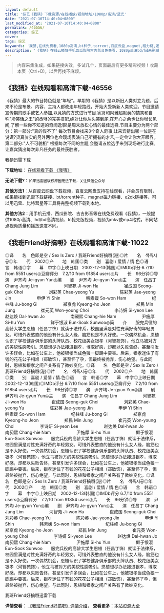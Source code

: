 ```yaml
---
layout: default
title: '综艺《我猜》下载资源/在线播放/视频地址/1080p/高清/蓝光'
date: "2021-07-10T14:40:04+0800"
last_modified_at: "2021-07-10T14:40:04+0800"
permalink: /46556/
categories: 综艺
cover:
tags: 综艺
keywords: '我猜,在线免费看,1080p高清,bt种子,torrent,百度云盘,magnet,磁力链,迅雷下载资源'
description: '《我猜》在线云播放手机西瓜影院吉吉影音免费看，1080p高清bd/hd未删减完整版和tc抢先枪版，mkv/mp4格式，附带bt/torrent种子、magnet/磁力链、百度云盘、网盘资源迅雷下载链接'
---
```


>内容采集生成，如果链接失效，多试几个，页面最后有更多精彩视频！收藏本页（Ctrl+D)，以后再找不麻烦。


## 《我猜》在线观看和高清下载-46556

《我猜》最大的节目特色就是“年轻”。早期的《我猜》是以新旧人类对立为题，后来不论是布景、内容、主持人都改走年轻路线，开始大受新新人类欢迎。节目邀请宣传期的歌手或艺人参加,以竞猜的方式进行节目.宪哥和阿雅超默契的搞笑和自称"冷笑话之王"的丞琳的完美搭配,绝对让你从头笑到尾,在开心之余也让你增长见闻,了解一些你不知道的奇闻逸事!是周末放松心情的最佳选择.节目主要分为两个部分：第一部分:"真的假不了" 每次节目会找来3个奇人奇事,让来宾猜出哪一位是在说谎?货真价实的另外两位也会现场表演自己所拥有的才艺,一定会让你大开眼界。第二部分:"人不可貌相" 根据每次不同的主题,会邀请五位选手来到现场进行比赛,让嘉宾猜出每次非凡任务的最终获胜者。


我猜迅雷下载

**下载地址**： [在线观看下载 《我猜》](https://www.993dy.com//vod-detail-id-3286.html) 


**无法下载?**：`如果迅雷因版权原因无法下载，关注微信公众号 `

**其他方法1**：从百度云网盘下载视频，百度云网盘支持在线观看，非会员有限制，如果能找到迅雷下载链接、bt/torrent种子、magnet磁力链接、e2dk链接等，可以用迅雷、比特彗星等工具将完整视频下载到本地。

**其他方法2**：用手机云播、西瓜影院、吉吉影音等在线免费观看《我猜》，一般提供1080p高清、hd/bd高清视频、tc抢先版视频，视频为mkv或mp4格式，不同站点视频质量和播放速度不同。


## 《我班Friend好搞嘢》在线观看和高清下载-11022

◎译　　名　色即是空 / Sex Is Zero / 我班Friend好搞嘢(港)◎片　　名　색즉시공◎年　　代　2002◎产　　地　韩国◎类　　别　喜剧 / 爱情 / 情.色◎语　　言　韩语◎字　　幕　中字◎上映日期　2002-12-13(韩国)◎IMDb评分 6.7/10 from 5551 users◎豆瓣评分　7.2/10 from 91854 users◎片　　长　96分钟◎导　　演　尹齐均 Je-gyun Yun◎编　　剧　尹齐均 Je-gyun Yun◎主　　演　任昌丁 Chang Jung Lim　　　　　　河智苑 Ji-won Ha　　　　　　崔成国 Seong-guk Choi　　　　　　刘彩英 Chae-yeong Yu　　　　　　陈彩英 Jae-yeong Jin　　　　　　申伊 Yi Shin　　　　　　韩素媛 So-won Ham　　　　　　纪柱峰 Ju-bong Gi　　　　　　郑京虎 Kyeong-ho Jeon　　　　　　郑民 Min Jung　　　　　　崔元英 Won-young Choi　　　　　　李诗妍 Si-yeon Lee　　　　　　赵达焕 Dal-hwan Jo　　　　　　南昶熙 Chang-hie Nam　　　　　　尹施厚 Si-hu Yun　　　　　　鲜于银淑 Eun-Sook Sunwoo◎简　　介　　服完兵役的高龄大学生恩植（任昌丁饰）就读于法律系，校园里满是对性充满好奇的年轻男女。可惜外表憨直的他没有什么女人缘，脑筋也是不大好使。一次偶然机会，恩植认识了学校健身俱乐部的头牌队员、校花级美女银孝（河智苑饰），他立马被对方的美貌性感吸引。恩植想尽办法接进银孝，博取好感，却都以失败告终，甚至引发许多误会，比如在公车上，他被银孝当成色狼一脚踢中要害。后来，银孝迷住了有钱的花花公子相旭（郑敏饰），甚至怀了孕，但最终被抛弃，伤心绝望。与此同时，恩植和银孝之间产关系有了微妙变化。◎译　　名　色即是空 / Sex Is Zero / 我班Friend好搞嘢(港)◎片　　名　색즉시공◎年　　代　2002◎产　　地　韩国◎类　　别　喜剧 / 爱情 / 情.色◎语　　言　韩语◎字　　幕　中字◎上映日期　2002-12-13(韩国)◎IMDb评分 6.7/10 from 5551 users◎豆瓣评分　7.2/10 from 91854 users◎片　　长　96分钟◎导　　演　尹齐均 Je-gyun Yun◎编　　剧　尹齐均 Je-gyun Yun◎主　　演　任昌丁 Chang Jung Lim　　　　　　河智苑 Ji-won Ha　　　　　　崔成国 Seong-guk Choi　　　　　　刘彩英 Chae-yeong Yu　　　　　　陈彩英 Jae-yeong Jin　　　　　　申伊 Yi Shin　　　　　　韩素媛 So-won Ham　　　　　　纪柱峰 Ju-bong Gi　　　　　　郑京虎 Kyeong-ho Jeon　　　　　　郑民 Min Jung　　　　　　崔元英 Won-young Choi　　　　　　李诗妍 Si-yeon Lee　　　　　　赵达焕 Dal-hwan Jo　　　　　　南昶熙 Chang-hie Nam　　　　　　尹施厚 Si-hu Yun　　　　　　鲜于银淑 Eun-Sook Sunwoo　　服完兵役的高龄大学生恩植（任昌丁饰）就读于法律系，校园里满是对性充满好奇的年轻男女。可惜外表憨直的他没有什么女人缘，脑筋也是不大好使。一次偶然机会，恩植认识了学校健身俱乐部的头牌队员、校花级美女银孝（河智苑饰），他立马被对方的美貌性感吸引。恩植想尽办法接进银孝，博取好感，却都以失败告终，甚至引发许多误会，比如在公车上，他被银孝当成色狼一脚踢中要害。后来，银孝迷住了有钱的花花公子相旭（郑敏饰），甚至怀了孕，但最终被抛弃，伤心绝望。与此同时，恩植和银孝之间产关系有了微妙变化。◎译　　名　色即是空 / Sex Is Zero / 我班Friend好搞嘢(港)◎片　　名　색즉시공◎年　　代　2002◎产　　地　韩国◎类　　别　喜剧 / 爱情 / 情.色◎语　　言　韩语◎字　　幕　中字◎上映日期　2002-12-13(韩国)◎IMDb评分 6.7/10 from 5551 users◎豆瓣评分　7.2/10 from 91854 users◎片　　长　96分钟◎导　　演　尹齐均 Je-gyun Yun◎编　　剧　尹齐均 Je-gyun Yun◎主　　演　任昌丁 Chang Jung Lim　　　　　　河智苑 Ji-won Ha　　　　　　崔成国 Seong-guk Choi　　　　　　刘彩英 Chae-yeong Yu　　　　　　陈彩英 Jae-yeong Jin　　　　　　申伊 Yi Shin　　　　　　韩素媛 So-won Ham　　　　　　纪柱峰 Ju-bong Gi　　　　　　郑京虎 Kyeong-ho Jeon　　　　　　郑民 Min Jung　　　　　　崔元英 Won-young Choi　　　　　　李诗妍 Si-yeon Lee　　　　　　赵达焕 Dal-hwan Jo　　　　　　南昶熙 Chang-hie Nam　　　　　　尹施厚 Si-hu Yun　　　　　　鲜于银淑 Eun-Sook Sunwoo　　服完兵役的高龄大学生恩植（任昌丁饰）就读于法律系，校园里满是对性充满好奇的年轻男女。可惜外表憨直的他没有什么女人缘，脑筋也是不大好使。一次偶然机会，恩植认识了学校健身俱乐部的头牌队员、校花级美女银孝（河智苑饰），他立马被对方的美貌性感吸引。恩植想尽办法接进银孝，博取好感，却都以失败告终，甚至引发许多误会，比如在公车上，他被银孝当成色狼一脚踢中要害。后来，银孝迷住了有钱的花花公子相旭（郑敏饰），甚至怀了孕，但最终被抛弃，伤心绝望。与此同时，恩植和银孝之间产关系有了微妙变化。


我班Friend好搞嘢迅雷下载

**详情查看**： [《我班Friend好搞嘢》详情介绍](/movie/11022/)， **查看更多**：[本站资源大全](/movie/t/all/)

